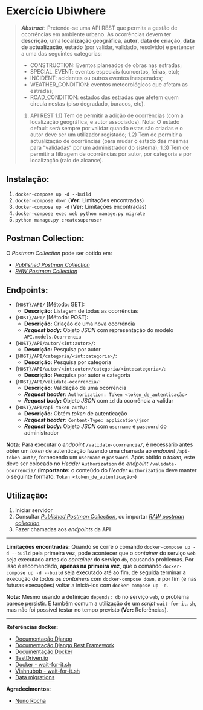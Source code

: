 # Exercício Ubiwhere

> ***Abstract*:** Pretende-se uma API REST que permita a gestão de ocorrências em ambiente urbano. As ocorrências devem ter **descrição**, uma **localização geográfica**, **autor**, **data de criação**, **data de actualização**, **estado** (por validar, validado, resolvido) e pertencer a uma das seguintes categorias:
> - CONSTRUCTION: Eventos planeados de obras nas estradas;
> - SPECIAL_EVENT: eventos especiais (concertos, feiras, etc);
> - INCIDENT: acidentes ou outros eventos inesperados;
> - WEATHER_CONDITION: eventos meteorológicos que afetam as estradas;
> - ROAD_CONDITION: estados das estradas que afetem quem circula nestas (piso degradado, buracos, etc).
>
>1) API REST
>1.1) Tem de permitir a adição de ocorrências (com a localização geográfica, e autor associados). Nota: O estado default será sempre por validar quando estas são criadas e o autor deve ser um utilizador registado;
>1.2) Tem de permitir a actualização de ocorrências (para mudar o estado das mesmas para "validadas" por um administrador do sistema);
>1.3) Tem de permitir a filtragem de ocorrências por autor, por categoria e por localização (raio de alcance).

## Instalação:
 1. `docker-compose up -d --build`
 2. `docker-compose down`	(**Ver:** Limitações encontradas)
 3. `docker-compose up -d` (**Ver:** Limitações encontradas)
 4. `docker-compose exec web python manage.py migrate`
 5. `python manage.py createsuperuser`
 
## Postman Collection:
O *Postman Collection* pode ser obtido em:
- [*Published Postman Collection*](https://documenter.getpostman.com/view/12976501/TVRhdAHs)
- [*RAW Postman Collection*](https://www.getpostman.com/collections/2b167bf525867bb0b5df)


## Endpoints:
 - `{HOST}/API/` [Método: GET]:
	 - **Descrição:** Listagem de todas as ocorrências
 - `{HOST}/API/` [Método: POST]:
	 - **Descrição:** Criação de uma nova ocorrência
	 - ***Request body*:** Objeto *JSON* com representação do modelo `API.models.Ocorrencia`
 - `{HOST}/API/autor/<int:autor>/`:
	 - **Descrição:** Pesquisa por autor
 - `{HOST}/API/categoria/<int:categoria>/`:
	 - **Descrição:** Pesquisa por categoria
 - `{HOST}/API/autor/<int:autor>/categoria/<int:categoria>/`:
	 - **Descrição:** Pesquisa por autor e categoria
 - `{HOST}/API/validate-ocorrencia/`:
	 - **Descrição:** Validação de uma ocorrência
	 - ***Request header*:** `Authorization: Token <token_de_autenticação>`
	 - ***Request body*:** Objeto *JSON* com `id` da ocorrência a validar
 - `{HOST}/API/api-token-auth/`:
	 - **Descrição:** Obtém *token* de autenticação
	 - ***Request header*:** `Content-Type: application/json`
	 - ***Request body*:** Objeto *JSON* com `username` e `password` do administrador

**Nota:** Para executar o *endpoint* `/validate-ocorrencia/`, é necessário antes obter um *token* de autenticação fazendo uma chamada ao *endpoint* `/api-token-auth/`, fornecendo um `username` e `password`. Após obtido o *token*, este deve ser colocado no *Header* `Authorization` do *endpoint* `/validate-ocorrencia/` (**Importante:** o conteúdo do *Header* `Authorization` deve manter o seguinte formato: `Token <token_de_autenticação>`)

## Utilização:

 1. Iniciar servidor
 2. Consultar [*Published Postman Collection*](https://documenter.getpostman.com/view/12976501/TVRhdAHs), ou importar [*RAW postman collection*](https://www.getpostman.com/collections/2b167bf525867bb0b5df)
 4. Fazer chamadas aos *endpoints* da API

---
**Limitações encontradas:**
Quando se corre o comando `docker-compose up -d --build` pela primeira vez, pode acontecer que o *container* do serviço `web` seja executado antes do *container* do serviço `db`, causando problemas.
Por isso é recomendado, **apenas na primeira vez**, que o comando `docker-compose up -d --build` seja executado até ao fim, de seguida terminar a execução de todos os *containers* com `docker-compose down`, e por fim (e nas futuras execuções) voltar a iniciá-los com `docker-compose up -d`.

**Nota:** Mesmo usando a definição `depends: db` no serviço `web`, o problema parece persistir. É também comum a utilização de um *script* `wait-for-it.sh`, mas não foi possível testar no tempo previsto (**Ver:** Referências).


---
 **Referências docker:**
 - [Documentação Django](https://docs.djangoproject.com/en/3.1/)
 - [Documentação Django Rest Framework](https://www.django-rest-framework.org/) 
 - [Documentação Docker](https://docs.docker.com/) 
 - [TestDriven.io](https://testdriven.io/blog/dockerizing-django-with-postgres-gunicorn-and-nginx)
 - [Docker - wait-for-it.sh](https://docs.docker.com/compose/startup-order/)
 - [Vishnubob - wait-for-it.sh](https://github.com/vishnubob/wait-for-it)
 - [Data migrations](https://docs.djangoproject.com/en/3.1/topics/migrations/#data-migrations)

**Agradecimentos:**

 - [Nuno Rocha](https://github.com/nunobifes)